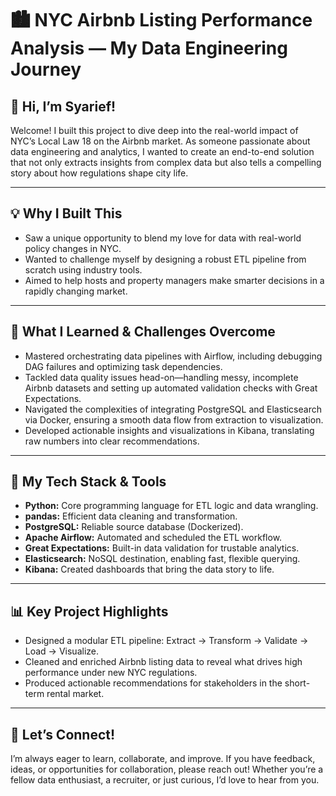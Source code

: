 # 🏙️ NYC Airbnb Listing Performance Analysis — My Data Engineering Journey

## 👋 Hi, I’m Syarief!

Welcome! I built this project to dive deep into the real-world impact of NYC’s Local Law 18 on the Airbnb market. As someone passionate about data engineering and analytics, I wanted to create an end-to-end solution that not only extracts insights from complex data but also tells a compelling story about how regulations shape city life.

---

## 💡 Why I Built This

- Saw a unique opportunity to blend my love for data with real-world policy changes in NYC.
- Wanted to challenge myself by designing a robust ETL pipeline from scratch using industry tools.
- Aimed to help hosts and property managers make smarter decisions in a rapidly changing market.

---

## 🌟 What I Learned & Challenges Overcome

- Mastered orchestrating data pipelines with Airflow, including debugging DAG failures and optimizing task dependencies.
- Tackled data quality issues head-on—handling messy, incomplete Airbnb datasets and setting up automated validation checks with Great Expectations.
- Navigated the complexities of integrating PostgreSQL and Elasticsearch via Docker, ensuring a smooth data flow from extraction to visualization.
- Developed actionable insights and visualizations in Kibana, translating raw numbers into clear recommendations.

---

## 🚀 My Tech Stack & Tools

- **Python:** Core programming language for ETL logic and data wrangling.
- **pandas:** Efficient data cleaning and transformation.
- **PostgreSQL:** Reliable source database (Dockerized).
- **Apache Airflow:** Automated and scheduled the ETL workflow.
- **Great Expectations:** Built-in data validation for trustable analytics.
- **Elasticsearch:** NoSQL destination, enabling fast, flexible querying.
- **Kibana:** Created dashboards that bring the data story to life.

---

## 📊 Key Project Highlights

- Designed a modular ETL pipeline: Extract → Transform → Validate → Load → Visualize.
- Cleaned and enriched Airbnb listing data to reveal what drives high performance under new NYC regulations.
- Produced actionable recommendations for stakeholders in the short-term rental market.

---

## 🤝 Let’s Connect!

I’m always eager to learn, collaborate, and improve. If you have feedback, ideas, or opportunities for collaboration, please reach out! Whether you’re a fellow data enthusiast, a recruiter, or just curious, I’d love to hear from you.
